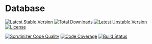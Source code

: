 # Database

[![Latest Stable Version](https://poser.pugx.org/deimos/database/v/stable)](https://packagist.org/packages/deimos/database)
[![Total Downloads](https://poser.pugx.org/deimos/database/downloads)](https://packagist.org/packages/deimos/database)
[![Latest Unstable Version](https://poser.pugx.org/deimos/database/v/unstable)](https://packagist.org/packages/deimos/database)
[![License](https://poser.pugx.org/deimos/database/license)](https://packagist.org/packages/deimos/database)

[![Scrutinizer Code Quality](https://scrutinizer-ci.com/g/DeimosProject/Database/badges/quality-score.png?b=master)](https://scrutinizer-ci.com/g/DeimosProject/Database/?branch=master)
[![Code Coverage](https://scrutinizer-ci.com/g/DeimosProject/Database/badges/coverage.png?b=master)](https://scrutinizer-ci.com/g/DeimosProject/Database/?branch=master)
[![Build Status](https://scrutinizer-ci.com/g/DeimosProject/Database/badges/build.png?b=master)](https://scrutinizer-ci.com/g/DeimosProject/Database/build-status/master)
